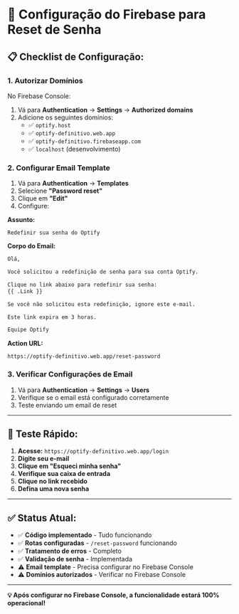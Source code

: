 # 🔧 Configuração do Firebase para Reset de Senha

## 📋 Checklist de Configuração:

### **1. Autorizar Domínios**

No Firebase Console:
1. Vá para **Authentication** → **Settings** → **Authorized domains**
2. Adicione os seguintes domínios:
   - ✅ `optify.host`
   - ✅ `optify-definitivo.web.app`
   - ✅ `optify-definitivo.firebaseapp.com`
   - ✅ `localhost` (desenvolvimento)

### **2. Configurar Email Template**

1. Vá para **Authentication** → **Templates**
2. Selecione **"Password reset"**
3. Clique em **"Edit"**
4. Configure:

**Assunto:**
```
Redefinir sua senha do Optify
```

**Corpo do Email:**
```html
Olá,

Você solicitou a redefinição de senha para sua conta Optify.

Clique no link abaixo para redefinir sua senha:
{{ .Link }}

Se você não solicitou esta redefinição, ignore este e-mail.

Este link expira em 3 horas.

Equipe Optify
```

**Action URL:**
```
https://optify-definitivo.web.app/reset-password
```

### **3. Verificar Configurações de Email**

1. Vá para **Authentication** → **Settings** → **Users**
2. Verifique se o email está configurado corretamente
3. Teste enviando um email de reset

---

## 🧪 Teste Rápido:

1. **Acesse:** `https://optify-definitivo.web.app/login`
2. **Digite seu e-mail**
3. **Clique em "Esqueci minha senha"**
4. **Verifique sua caixa de entrada**
5. **Clique no link recebido**
6. **Defina uma nova senha**

---

## ✅ Status Atual:

- ✅ **Código implementado** - Tudo funcionando
- ✅ **Rotas configuradas** - `/reset-password` funcionando
- ✅ **Tratamento de erros** - Completo
- ✅ **Validação de senha** - Implementada
- ⚠️ **Email template** - Precisa configurar no Firebase Console
- ⚠️ **Domínios autorizados** - Verificar no Firebase Console

---

**💡 Após configurar no Firebase Console, a funcionalidade estará 100% operacional!**
